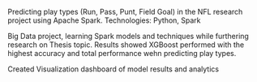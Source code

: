 Predicting play types (Run, Pass, Punt, Field Goal) in the NFL research project using Apache Spark.
Technologies: Python, Spark

Big Data project, learning Spark models and techniques while furthering research on Thesis topic. Results showed XGBoost performed with the highest accuracy and total performance wehn predicting play types.

Created Visualization dashboard of model results and analytics
